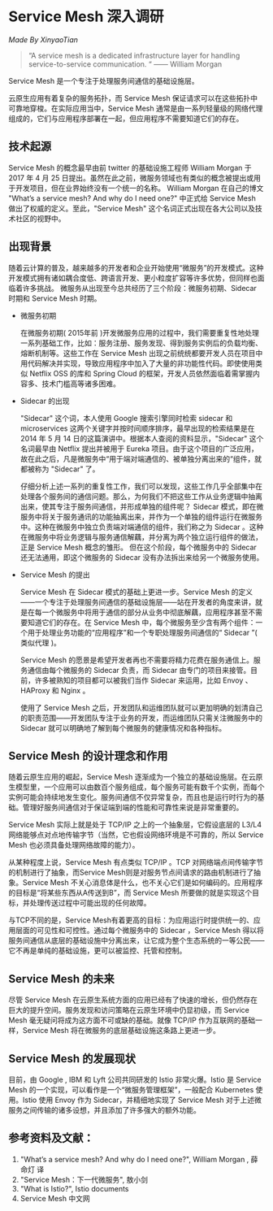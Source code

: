# Service Mesh 深入调研
_Made By XinyaoTian_

> “A service mesh is a dedicated infrastructure layer for handling service-to-service communication. “ —— William Morgan

Service Mesh 是一个专注于处理服务间通信的基础设施层。

云原生应用有着复杂的服务拓扑，而 Service Mesh 保证请求可以在这些拓扑中可靠地穿梭。在实际应用当中，Service Mesh 通常是由一系列轻量级的网络代理组成的，它们与应用程序部署在一起，但应用程序不需要知道它们的存在。


## 技术起源

Service Mesh 的概念最早由前 twitter 的基础设施工程师 William Morgan 于 2017 年 4 月 25 日提出。虽然在此之前，微服务领域也有类似的概念被提出或用于开发项目，但在业界始终没有一个统一的名称。 William Morgan 在自己的博文 "What’s a service mesh? And why do I need one?" 中正式给 Service Mesh 做出了权威的定义。至此，"Service Mesh" 这个名词正式出现在各大公司以及技术社区的视野中。


## 出现背景

随着云计算的普及，越来越多的开发者和企业开始使用“微服务”的开发模式。这种开发模式拥有诸如耦合度低、跨语言开发、更小粒度扩容等许多优势，但同样也面临着许多挑战。
微服务从出现至今总共经历了三个阶段：微服务初期、Sidecar 时期和 Service Mesh 时期。

- 微服务初期

    在微服务初期( 2015年前 )开发微服务应用的过程中，我们需要重复性地处理一系列基础工作，比如：服务注册、服务发现、得到服务实例后的负载均衡、熔断机制等。这些工作在 Service Mesh 出现之前统统都要开发人员在项目中用代码解决并实现，导致应用程序中加入了大量的非功能性代码。即使使用类似 Netflix OSS 的库和 Spring Cloud 的框架，开发人员依然面临着需掌握内容多、技术门槛高等诸多困难。

- Sidecar 的出现

    "Sidecar" 这个词，本人使用 Google 搜索引擎同时检索  sidecar 和 microservices 这两个关键字并按时间顺序排序，最早出现的检索结果是在 2014 年 5 月 14 日的这篇演讲中。根据本人查阅的资料显示，"Sidecar" 这个名词最早由 Netflix 提出并被用于 Eureka 项目。由于这个项目的广泛应用，故在此之后，凡是微服务中“用于端对端通信的、被单独分离出来的“组件，就都被称为 "Sidecar" 了。

    仔细分析上述一系列的重复性工作，我们可以发现，这些工作几乎全部集中在处理各个服务间的通信问题。那么，为何我们不把这些工作从业务逻辑中抽离出来，使其专注于服务间通信，并形成单独的组件呢？
Sidecar 模式，即在微服务中将关于服务通讯的功能抽离出来，并作为一个单独的组件运行在微服务中。这种在微服务中独立负责端对端通信的组件，我们称之为 Sidecar 。这种在微服务中将业务逻辑与服务通信解藕，并分离为两个独立运行组件的做法，正是 Service Mesh 概念的雏形。
但在这个阶段，每个微服务中的 Sidecar 还无法通用，即这个微服务的 Sidecar 没有办法拆出来给另一个微服务使用。

- Service Mesh 的提出

    Service Mesh 在 Sidecar 模式的基础上更进一步。Service Mesh 的定义——一个专注于处理服务间通信的基础设施层——站在开发者的角度来讲，就是在每一个微服务中将用于通信的部分从业务中彻底解藕，应用程序甚至不需要知道它们的存在。在 Service Mesh 中，每个微服务至少含有两个组件：一个用于处理业务功能的“应用程序”和一个专职处理服务间通信的“ Sidecar ”( 类似代理 )。
    
    Service Mesh 的愿景是希望开发者再也不需要将精力花费在服务通信上。服务通信由每个微服务的 Sidecar 负责，而 Sidecar 由专门的项目来接管。目前，许多被熟知的项目都可以被我们当作 Sidecar 来运用，比如 Envoy 、 HAProxy 和 Nginx 。

    使用了 Service Mesh 之后，开发团队和运维团队就可以更加明确的划清自己的职责范围——开发团队专注于业务的开发，而运维团队只需关注微服务中的 Sidecar 就可以明确地了解到每个微服务的健康情况和各种指标。

## Service Mesh 的设计理念和作用

随着云原生应用的崛起，Service Mesh 逐渐成为一个独立的基础设施层。在云原生模型里，一个应用可以由数百个服务组成，每个服务可能有数千个实例，而每个实例可能会持续地发生变化。服务间通信不仅异常复杂，而且也是运行时行为的基础。管理好服务间通信对于保证端到端的性能和可靠性来说是非常重要的。

Service Mesh 实际上就是处于 TCP/IP 之上的一个抽象层，它假设底层的 L3/L4 网络能够点对点地传输字节（当然，它也假设网络环境是不可靠的，所以 Service Mesh 也必须具备处理网络故障的能力）。

从某种程度上说，Service Mesh 有点类似 TCP/IP 。TCP 对网络端点间传输字节的机制进行了抽象，而Service Mesh则是对服务节点间请求的路由机制进行了抽象。Service Mesh 不关心消息体是什么，也不关心它们是如何编码的。应用程序的目标是“将某些东西从A传送到B”，而 Service Mesh 所要做的就是实现这个目标，并处理传送过程中可能出现的任何故障。

与TCP不同的是，Service Mesh有着更高的目标：为应用运行时提供统一的、应用层面的可见性和可控性。通过每个微服务中的 Sidecar ，Service Mesh 得以将服务间通信从底层的基础设施中分离出来，让它成为整个生态系统的一等公民——它不再是单纯的基础设施，更可以被监控、托管和控制。

## Service Mesh 的未来

尽管 Service Mesh 在云原生系统方面的应用已经有了快速的增长，但仍然存在巨大的提升空间。服务发现和访问策略在云原生环境中仍显初级，而 Service Mesh 毫无疑问将成为这方面不可或缺的基础。就像 TCP/IP 作为互联网的基础一样，Service Mesh 将在微服务的底层基础设施这条路上更进一步。

## Service Mesh 的发展现状
目前，由 Google , IBM 和 Lyft 公司共同研发的 Istio 非常火爆。Istio 是 Service Mesh 的一个实现，可以看作是一个“微服务管理框架”，一般配合 Kubernetes 使用。Istio 使用 Envoy 作为 Sidecar，并精细地实现了 Service Mesh 对于上述微服务之间传输的诸多设想，并且添加了许多强大的额外功能。


## 参考资料及文献：

1. "What’s a service mesh? And why do I need one?",  William Morgan , 薛命灯 译
2. "Service Mesh：下一代微服务", 敖小剑
3. "What is Istio?", Istio documents
4. Service Mesh 中文网